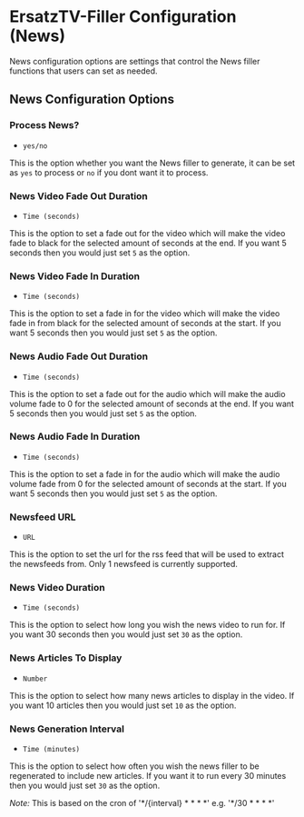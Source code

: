 # ErsatzTV-Filler Configuration (News)

News configuration options are settings that control the News filler functions that users can set as needed.

## News Configuration Options

### Process News?

- `yes/no`

This is the option whether you want the News filler to generate, it can be set as `yes` to process or `no` if you dont want it to process.

### News Video Fade Out Duration

- `Time (seconds)`

This is the option to set a fade out for the video which will make the video fade to black for the selected amount of seconds at the end. If you want 5 seconds then you would just set `5` as the option.

### News Video Fade In Duration

- `Time (seconds)`

This is the option to set a fade in for the video which will make the video fade in from black for the selected amount of seconds at the start. If you want 5 seconds then you would just set `5` as the option.

### News Audio Fade Out Duration

- `Time (seconds)`

This is the option to set a fade out for the audio which will make the audio volume fade to 0 for the selected amount of seconds at the end. If you want 5 seconds then you would just set `5` as the option.

### News Audio Fade In Duration

- `Time (seconds)`

This is the option to set a fade in for the audio which will make the audio volume fade from 0 for the selected amount of seconds at the start. If you want 5 seconds then you would just set `5` as the option.

### Newsfeed URL

- `URL`

This is the option to set the url for the rss feed that will be used to extract the newsfeeds from. Only 1 newsfeed is currently supported.

### News Video Duration

- `Time (seconds)`

This is the option to select how long you wish the news video to run for. If you want 30 seconds then you would just set `30` as the option.

### News Articles To Display

- `Number`

This is the option to select how many news articles to display in the video. If you want 10 articles then you would just set `10` as the option.

### News Generation Interval

- `Time (minutes)`

This is the option to select how often you wish the news filler to be regenerated to include new articles. If you want it to run every 30 minutes then you would just set `30` as the option.

*Note:* This is based on the cron of '\*/{interval} \* \* \* \*' e.g. '\*/30 \* \* \* \*'
